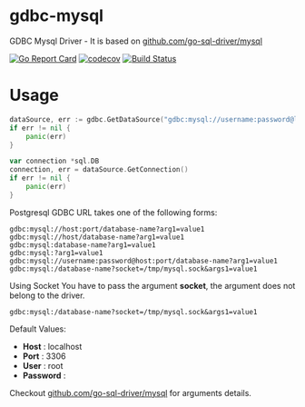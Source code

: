 # gdbc-mysql
GDBC Mysql Driver - It is based on [github.com/go-sql-driver/mysql](https://github.com/go-sql-driver/mysql)

[![Go Report Card](https://goreportcard.com/badge/github.com/go-gdbc/gdbc-postgresql)](https://goreportcard.com/report/github.com/go-gdbc/gdbc-postgresql)
[![codecov](https://codecov.io/gh/go-gdbc/gdbc-postgresql/branch/main/graph/badge.svg?token=AsVeTnBKU1)](https://codecov.io/gh/go-gdbc/gdbc-postgresql)
[![Build Status](https://travis-ci.com/go-gdbc/gdbc-postgresql.svg?branch=main)](https://travis-ci.com/go-gdbc/gdbc-postgresql)

# Usage
```go
dataSource, err := gdbc.GetDataSource("gdbc:mysql://username:password@localhost:3000/testdb?charset=utf8mb4")
if err != nil {
    panic(err)
}

var connection *sql.DB
connection, err = dataSource.GetConnection()
if err != nil {
    panic(err)
}
```

Postgresql GDBC URL takes one of the following forms:

```
gdbc:mysql://host:port/database-name?arg1=value1
gdbc:mysql://host/database-name?arg1=value1
gdbc:mysql:database-name?arg1=value1
gdbc:mysql:?arg1=value1
gdbc:mysql://username:password@host:port/database-name?arg1=value1
gdbc:mysql:/database-name?socket=/tmp/mysql.sock&args1=value1
```

Using Socket
You have to pass the argument **socket**, the argument does not belong to the driver.
```
gdbc:mysql:/database-name?socket=/tmp/mysql.sock&args1=value1
```

Default Values:
* **Host** : localhost
* **Port** : 3306
* **User** : root
* **Password** : 

Checkout [github.com/go-sql-driver/mysql](https://github.com/go-sql-driver/mysql) for arguments details.
